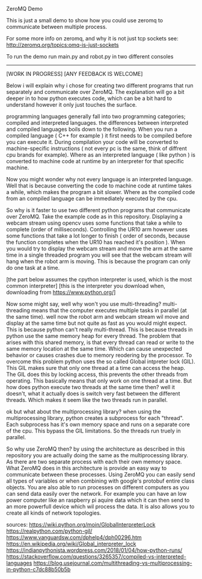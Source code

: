 ZeroMQ Demo

This is just a small demo to show how you could use zeromq to communicate between multiple process. 

For some more info on zeromq, and why it is not just tcp sockets see: http://zeromq.org/topics:omq-is-just-sockets

To run the demo run main.py and robot.py in two different consoles

---------------------------------------------------------------------
[WORK IN PROGRESS]
[ANY FEEDBACK IS WELCOME]

Below i will explain why i chose for creating two different programs that run separately and communicate over ZeroMQ.
The explanation will go a bit deeper in to how python executes code, which can be a bit hard to understand however it only
just touches the surface.

programming languages generally fall into two programming categories; compiled and interpreted languages.
the differences between interpreted and compiled languages boils down to the following. 
When you run a compiled language ( C++ for example ) it first needs to be compiled before you can execute it.
During compilation your code will be converted to machine-specific instructions ( not every pc is the same, think of diffrent cpu brands for example). 
Where as an interpreted language ( like python ) is converted to machine code at runtime by an interpreter 
for that specific machine.

Now you might wonder why not every language is an interpreted language. 
Well that is because converting the code to machine code at runtime takes a while, which makes the program a bit slower.
Where as the compiled code from an compiled language can be immediately executed by the cpu.

So why is it faster to use two different python programs that communicate over ZeroMQ.
Take the example code as in this repository.
Displaying a webcam stream using opencv uses some functions that take a while to complete (order of milliseconds).
Controlling the UR10 arm however uses some functions that take a lot longer to finish ( order of seconds, because the function 
completes when the UR10 has reached it's position ).
When you would try to display the webcam stream and move the arm at the same time in a single threaded program 
you will see that the webcam stream will hang when the robot arm is moving.
This is because the program can only do one task at a time. 

[the part below assumes the cpython interpreter is used, which is the most common interpreter]
[this is the interpreter you download when, downloading from https://www.python.org/]

Now some might say, well why won't you use multi-threading? 
multi-threading means that the computer executes multiple tasks in parallel (at the same time).
well now the robot arm and webcam stream wil move and display at the same time but not quite as fast as you would might expect.
This is because python can't really multi-thread. This is because threads in python use the same memory heap for every thread.
The problem that arises with this shared memory, is that every thread can read or write to the same memory location at the same time. Which can cause unexpected behavior or causes crashes due to memory reodering by the processor.
To overcome this problem python uses the so called Global intpreter lock (GIL). This GIL makes sure that only one thread at a time can
access the heap. The GIL does this by locking access, this prevents the other threads from operating.
This basically means that only work on one thread at a time.
But how does python execute two threads at the same time then? well it doesn't, what it actually does is switch very fast
between the different threads. Which makes it seem like the two threads run in parallel.

ok but what about the multiprocessing library?
when using the multiprocessing library, python creates a subprocess for each "thread".
Each subprocess has it's own memory space and runs on a separate core of the cpu. This bypass the GIL limitations.
So the threads run truely in parallel.

So why use ZeroMQ then?
by using the architecture as described in this repository you are actually doing the same as the multiprocessing library.
As there are two separate process with each their own memory space. 
What ZeroMQ does in this architecture is provide an easy way to communicate between these processes. 
Using ZeroMQ you can easily send all types of variables or when combining with google's protobuf entire class objects.
You are also able to run processes on different computers as you can send data easily over the network.
For example you can have an low power computer like an raspberry pi aquire data which it can then send to 
an more powerfull device which wil process the data.
It is also allows you to create all kinds of network topologies.

sources:
https://wiki.python.org/moin/GlobalInterpreterLock
https://realpython.com/python-gil/
https://www.vanguardsw.com/dphelp4/dph00296.htm
https://en.wikipedia.org/wiki/Global_interpreter_lock
https://indianpythonista.wordpress.com/2018/01/04/how-python-runs/
https://stackoverflow.com/questions/3265357/compiled-vs-interpreted-languages
https://blog.usejournal.com/multithreading-vs-multiprocessing-in-python-c7dc88b50b5b
